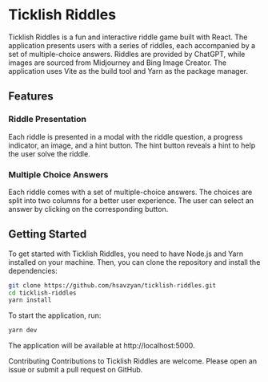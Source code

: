 Ticklish Riddles
================

Ticklish Riddles is a fun and interactive riddle game built with React. The application presents users with a series of riddles, each accompanied by a set of multiple-choice answers. Riddles are provided by ChatGPT, while images are sourced from Midjourney and Bing Image Creator. The application uses Vite as the build tool and Yarn as the package manager.

Features
--------

### Riddle Presentation

Each riddle is presented in a modal with the riddle question, a progress indicator, an image, and a hint button. The hint button reveals a hint to help the user solve the riddle. 

### Multiple Choice Answers

Each riddle comes with a set of multiple-choice answers. The choices are split into two columns for a better user experience. The user can select an answer by clicking on the corresponding button.

Getting Started
---------------

To get started with Ticklish Riddles, you need to have Node.js and Yarn installed on your machine. Then, you can clone the repository and install the dependencies:
```bash
git clone https://github.com/hsavzyan/ticklish-riddles.git
cd ticklish-riddles
yarn install
```
To start the application, run:
```bash
yarn dev
```
The application will be available at http://localhost:5000.

Contributing
Contributions to Ticklish Riddles are welcome. Please open an issue or submit a pull request on GitHub.
